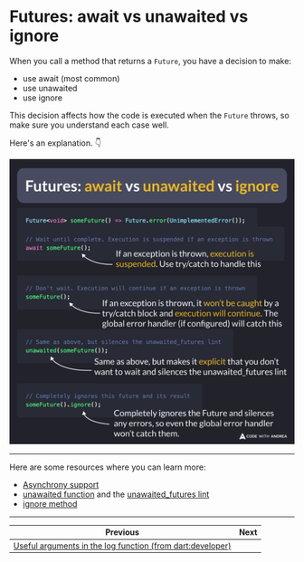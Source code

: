 # Futures: await vs unawaited vs ignore

When you call a method that returns a `Future`, you have a decision to make:

- use await (most common)
- use unawaited
- use ignore

This decision affects how the code is executed when the `Future` throws, so make sure you understand each case well.

Here's an explanation. 👇

![](178.png)

<!--
Future<void> someFuture() => Future.error(UnimplementedError());

// Wait until complete. Execution is suspended if an exception is thrown
await someFuture();

// Don't wait. Execution will continue if an exception is thrown
someFuture();

// Same as above, but silences the unawaited_futures lint
unawaited(someFuture());

// Completely ignores this future and its result
someFuture().ignore();
```
-->

---

Here are some resources where you can learn more:

- [Asynchrony support](https://dart.dev/language/async)
- [unawaited function](https://api.flutter.dev/flutter/dart-async/unawaited.html) and the [unawaited_futures lint](https://dart.dev/tools/linter-rules/unawaited_futures)
- [ignore method](https://api.flutter.dev/flutter/dart-async/FutureExtensions/ignore.html)

---

| Previous | Next |
| -------- | ---- |
| [Useful arguments in the log function (from dart:developer)](../0177-log-function-args/index.md) |  |


<!-- TWITTER|https://x.com/biz84/status/1819362519879713221 -->
<!-- LINKEDIN|https://www.linkedin.com/posts/andreabizzotto_when-you-call-a-method-that-returns-a-future-activity-7225128409583005698-FKIq -->